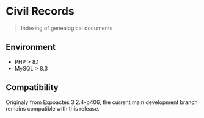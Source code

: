 # Civil Records

>
> Indexing of genealogical documents
>

## Environment

* PHP > 8.1
* MySQL > 8.3

## Compatibility

Originaly from Expoactes 3.2.4-p406, the current main development branch remains compatible with this release.
